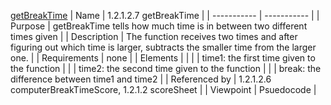 [getBreakTime](TeamTwoFiles/getBreakTime.txt)
| Name | 1.2.1.2.7 getBreakTime |
| ----------- | ----------- |
| Purpose | getBreakTime tells how much time is in between two different times given |
| Description | The function receives two times and after figuring out which time is larger, subtracts the smaller time from the larger one. |
| Requirements | none |
| Elements |  |
|  | time1: the first time given to the function |
|  | time2: the second time given to the function |
|  | break: the difference between time1 and time2 |
| Referenced by | 1.2.1.2.6 computerBreakTimeScore, 1.2.1.2 scoreSheet |
| Viewpoint | Psuedocode |
